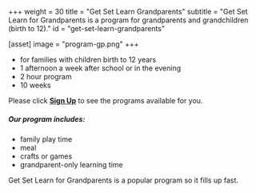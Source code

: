 +++
weight = 30
title = "Get Set Learn Grandparents"
subtitle = "Get Set Learn for Grandparents is a program for grandparents and grandchildren (birth to 12)."
id = "get-set-learn-grandparents"

[asset]
  image = "program-gp.png"
+++

- for families with children birth to 12 years  
- 1 afternoon a week after school or in the evening  
- 2 hour program  
- 10 weeks  
  
Please click [**Sign Up**](../../../programs-and-services/programs-for-families/sign-up) to see the programs available for you.

##### Our program includes:  
- family play time  
- meal  
- crafts or games  
- grandparent-only learning time  
  
Get Set Learn for Grandparents is a popular program so it fills up fast.


